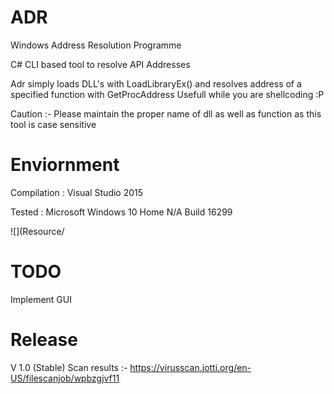 # ADR
Windows Address Resolution Programme 

C# CLI based tool to resolve API Addresses 

Adr simply loads DLL's with LoadLibraryEx() and resolves address of a specified function with GetProcAddress
Usefull while you are shellcoding :P 

Caution :- Please maintain the proper name of dll as well as function as this tool is case sensitive 

# Enviornment 

Compilation : Visual Studio 2015 

Tested :  Microsoft Windows 10 Home N/A Build 16299

![](Resource/

# TODO 

Implement GUI


# Release 

V 1.0 (Stable)
Scan results :- https://virusscan.jotti.org/en-US/filescanjob/wpbzgjvf11

